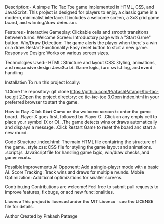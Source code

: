 Description:-
A simple Tic Tac Toe game implemented in HTML, CSS, and JavaScript. 
This project is designed for players to enjoy a classic game in a modern, minimalist interface.
It includes a welcome screen, a 3x3 grid game board, and winning/draw detection.

Features:-
Interactive Gameplay: Clickable cells and smooth transitions between turns.
Welcome Screen: Introductory page with a "Start Game" button.
Win/Draw Detection: The game alerts the player when there's a win or a draw.
Restart Functionality: Easy reset button to start a new game.
Responsive Design: Works on various screen sizes.

Technologies Used:-
HTML: Structure and layout
CSS: Styling, animations, and responsive design
JavaScript: Game logic, turn switching, and event handling.


Installation
To run this project locally:

1.Clone the repository:
git clone https://github.com/PrakashPatange/tic-tac-toe.git
2.Open the project directory:
cd tic-tac-toe
3.Open index.html in your preferred browser to start the game.

How to Play
.Click Start Game on the welcome screen to enter the game board.
.Player X goes first, followed by Player O.
.Click on any empty cell to place your symbol (X or O).
.The game detects wins or draws automatically and displays a message.
.Click Restart Game to reset the board and start a new round.

Code Structure
.index.html: The main HTML file containing the structure of the game.
.style.css: CSS file for styling the game layout and animations.
.script.js: JavaScript file for handling game logic, win/draw checks, and game resets.

Possible Improvements
AI Opponent: Add a single-player mode with a basic AI.
Score Tracking: Track wins and draws for multiple rounds.
Mobile Optimization: Additional optimizations for smaller screens.

Contributing
Contributions are welcome! Feel free to submit pull requests to improve features, fix bugs, or add new functionalities.

License
This project is licensed under the MIT License - see the LICENSE file for details.

Author
Created by Prakash Patange

